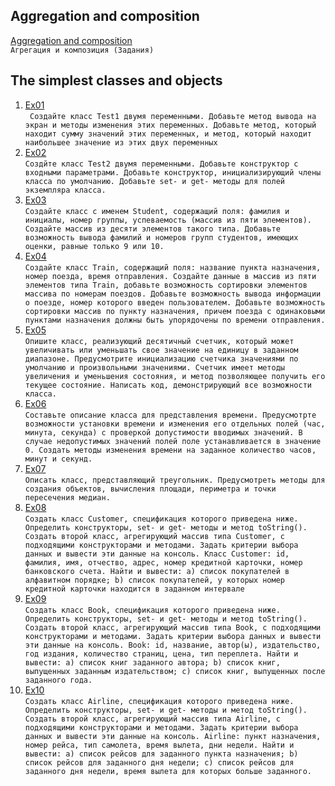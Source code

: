## Aggregation and composition
[Aggregation and composition](https://github.com/Bublik202/Introduction-to-Java/tree/main/Classes/aggregation) </br> ```Агрегация и композиция (Задания)```

## The simplest classes and objects
1. [Ex01](https://github.com/Bublik202/Introduction-to-Java/tree/main/Classes/Ex1)</br>``` Создайте класс Test1 двумя переменными. Добавьте метод вывода на экран и методы изменения этих
переменных. Добавьте метод, который находит сумму значений этих переменных, и метод, который находит
наибольшее значение из этих двух переменных```
2. [Ex02](https://github.com/Bublik202/Introduction-to-Java/tree/main/Classes/Ex2) </br>```Создйте класс Test2 двумя переменными. Добавьте конструктор с входными параметрами. Добавьте
конструктор, инициализирующий члены класса по умолчанию. Добавьте set- и get- методы для полей экземпляра
класса.```
3. [Ex03](https://github.com/Bublik202/Introduction-to-Java/tree/main/Classes/Ex3) </br>```Создайте класс с именем Student, содержащий поля: фамилия и инициалы, номер группы, успеваемость (массив
из пяти элементов). Создайте массив из десяти элементов такого типа. Добавьте возможность вывода фамилий и
номеров групп студентов, имеющих оценки, равные только 9 или 10.```
4. [Ex04](https://github.com/Bublik202/Introduction-to-Java/tree/main/Classes/Ex4)</br>```Создайте класс Train, содержащий поля: название пункта назначения, номер поезда, время отправления.
Создайте данные в массив из пяти элементов типа Train, добавьте возможность сортировки элементов массива по
номерам поездов. Добавьте возможность вывода информации о поезде, номер которого введен пользователем.
Добавьте возможность сортировки массив по пункту назначения, причем поезда с одинаковыми пунктами
назначения должны быть упорядочены по времени отправления.```
5. [Ex05](https://github.com/Bublik202/Introduction-to-Java/tree/main/Classes/Ex5)</br>```Опишите класс, реализующий десятичный счетчик, который может увеличивать или уменьшать свое значение
на единицу в заданном диапазоне. Предусмотрите инициализацию счетчика значениями по умолчанию и
произвольными значениями. Счетчик имеет методы увеличения и уменьшения состояния, и метод
позволяющее получить его текущее состояние. Написать код, демонстрирующий все возможности класса.```
6. [Ex06](https://github.com/Bublik202/Introduction-to-Java/tree/main/Classes/Ex6)</br>```Составьте описание класса для представления времени. Предусмотрте возможности установки времени и
изменения его отдельных полей (час, минута, секунда) с проверкой допустимости вводимых значений. В случае
недопустимых значений полей поле устанавливается в значение 0. Создать методы изменения времени на
заданное количество часов, минут и секунд.```
7. [Ex07](https://github.com/Bublik202/Introduction-to-Java/tree/main/Classes/Ex7)</br>```Описать класс, представляющий треугольник. Предусмотреть методы для создания объектов, вычисления
площади, периметра и точки пересечения медиан.```
8. [Ex08](https://github.com/Bublik202/Introduction-to-Java/tree/main/Classes/Ex8)</br>```Создать класс Customer, спецификация которого приведена ниже. Определить конструкторы, set- и get- методы
и метод toString(). Создать второй класс, агрегирующий массив типа Customer, с подходящими конструкторами
и методами. Задать критерии выбора данных и вывести эти данные на консоль.
Класс Customer: id, фамилия, имя, отчество, адрес, номер кредитной карточки, номер банковского счета.
Найти и вывести:
a) список покупателей в алфавитном порядке;
b) список покупателей, у которых номер кредитной карточки находится в заданном интервале```
9. [Ex09](https://github.com/Bublik202/Introduction-to-Java/tree/main/Classes/Ex9)</br>```Создать класс Book, спецификация которого приведена ниже. Определить конструкторы, set- и get- методы и
метод toString(). Создать второй класс, агрегирующий массив типа Book, с подходящими конструкторами и
методами. Задать критерии выбора данных и вывести эти данные на консоль.
Book: id, название, автор(ы), издательство, год издания, количество страниц, цена, тип переплета.
Найти и вывести:
a) список книг заданного автора;
b) список книг, выпущенных заданным издательством;
c) список книг, выпущенных после заданного года.```
10. [Ex10](https://github.com/Bublik202/Introduction-to-Java/tree/main/Classes/Ex10)</br>```Создать класс Airline, спецификация которого приведена ниже. Определить конструкторы, set- и get- методы
и метод toString(). Создать второй класс, агрегирующий массив типа Airline, с подходящими конструкторами и
методами. Задать критерии выбора данных и вывести эти данные на консоль.
Airline: пункт назначения, номер рейса, тип самолета, время вылета, дни недели.
Найти и вывести:
a) список рейсов для заданного пункта назначения;
b) список рейсов для заданного дня недели;
c) список рейсов для заданного дня недели, время вылета для которых больше заданного.```</br>

